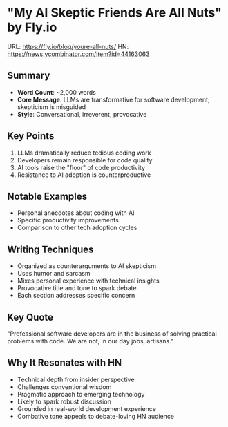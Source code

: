 # "My AI Skeptic Friends Are All Nuts" by Fly.io

URL: https://fly.io/blog/youre-all-nuts/
HN: https://news.ycombinator.com/item?id=44163063

## Summary
- **Word Count**: ~2,000 words
- **Core Message**: LLMs are transformative for software development; skepticism is misguided
- **Style**: Conversational, irreverent, provocative

## Key Points
1. LLMs dramatically reduce tedious coding work
2. Developers remain responsible for code quality
3. AI tools raise the "floor" of code productivity
4. Resistance to AI adoption is counterproductive

## Notable Examples
- Personal anecdotes about coding with AI
- Specific productivity improvements
- Comparison to other tech adoption cycles

## Writing Techniques
- Organized as counterarguments to AI skepticism
- Uses humor and sarcasm
- Mixes personal experience with technical insights
- Provocative title and tone to spark debate
- Each section addresses specific concern

## Key Quote
"Professional software developers are in the business of solving practical problems with code. We are not, in our day jobs, artisans."

## Why It Resonates with HN
- Technical depth from insider perspective
- Challenges conventional wisdom
- Pragmatic approach to emerging technology
- Likely to spark robust discussion
- Grounded in real-world development experience
- Combative tone appeals to debate-loving HN audience